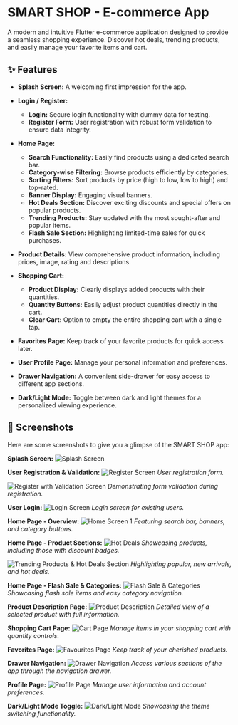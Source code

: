 # SMART SHOP - E-commerce App

A modern and intuitive Flutter e-commerce application designed to provide a seamless shopping experience. Discover hot deals, trending products, and easily manage your favorite items and cart.

## ✨ Features

* **Splash Screen:** A welcoming first impression for the app.

* **Login / Register:**
    * **Login:** Secure login functionality with dummy data for testing.
    * **Register Form:** User registration with robust form validation to ensure data integrity.

* **Home Page:**
    * **Search Functionality:** Easily find products using a dedicated search bar.
    * **Category-wise Filtering:** Browse products efficiently by categories.
    * **Sorting Filters:** Sort products by price (high to low, low to high) and top-rated.
    * **Banner Display:** Engaging visual banners.
    * **Hot Deals Section:** Discover exciting discounts and special offers on popular products.
    * **Trending Products:** Stay updated with the most sought-after and popular items.
    * **Flash Sale Section:** Highlighting limited-time sales for quick purchases.
* **Product Details:** View comprehensive product information, including prices, image, rating and descriptions.

* **Shopping Cart:**
    * **Product Display:** Clearly displays added products with their quantities.
    * **Quantity Buttons:** Easily adjust product quantities directly in the cart.
    * **Clear Cart:** Option to empty the entire shopping cart with a single tap.

* **Favorites Page:** Keep track of your favorite products for quick access later.

* **User Profile Page:** Manage your personal information and preferences.

* **Drawer Navigation:** A convenient side-drawer for easy access to different app sections.

* **Dark/Light Mode:** Toggle between dark and light themes for a personalized viewing experience.


## 📸 Screenshots

Here are some screenshots to give you a glimpse of the SMART SHOP app:

**Splash Screen:**
![Splash Screen](.github/images/splash.jpeg)

**User Registration & Validation:**
![Register Screen](.github/images/register.jpeg)
_User registration form._

![Register with Validation Screen](.github/images/validation.jpeg)
_Demonstrating form validation during registration._

**User Login:**
![Login Screen](.github/images/login.jpeg)
_Login screen for existing users._

**Home Page - Overview:**
![Home Screen 1](.github/images/home1.jpeg)
_Featuring search bar, banners, and category buttons._

**Home Page - Product Sections:**
![Hot Deals](.github/images/home2.jpeg)
_Showcasing products, including those with discount badges._

![Trending Products & Hot Deals Section](.github/images/home3.jpeg)
_Highlighting popular, new arrivals, and hot deals._

**Home Page - Flash Sale & Categories:**
![Flash Sale & Categories](.github/images/home4.jpeg)
_Showcasing flash sale items and easy category navigation._

**Product Description Page:**
![Product Description](.github/images/product-desc.jpeg)
_Detailed view of a selected product with full information._

**Shopping Cart Page:**
![Cart Page](.github/images/cartpage.jpeg)
_Manage items in your shopping cart with quantity controls._

**Favorites Page:**
![Favourites Page](.github/images/favourites.jpeg)
_Keep track of your cherished products._

**Drawer Navigation:**
![Drawer Navigation](.github/images/drawer.jpeg)
_Access various sections of the app through the navigation drawer._

**Profile Page:**
![Profile Page](.github/images/profile.jpeg)
_Manage user information and account preferences._

**Dark/Light Mode Toggle:**
![Dark/Light Mode](.github/images/dark-light.jpeg)
_Showcasing the theme switching functionality._

